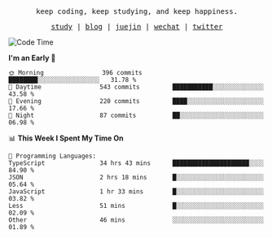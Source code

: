<p align="center">
  <samp>
    <span>keep coding, keep studying, and keep happiness.</span>
  </samp>
</p>

<p align="center">
  <samp>
    <a href="https://github.com/ouduidui/fe-study">study</a> |
    <a href="https://deweyou.me">blog</a>  |
    <a href="https://juejin.cn/user/4309700183594366">juejin</a> |
    <a href="https://user-images.githubusercontent.com/54696834/165071004-6509e3f2-90c3-448c-9d92-3da42b0c2021.jpeg">wechat</a> |
    <a href="https://twitter.com/ouduidui">twitter</a>
  </samp>
</p>

<!--START_SECTION:waka-->
![Code Time](http://img.shields.io/badge/Code%20Time-4%2C612%20hrs%2021%20mins-blue)

**I'm an Early 🐤** 

```text
🌞 Morning                396 commits         ████████░░░░░░░░░░░░░░░░░   31.78 % 
🌆 Daytime                543 commits         ███████████░░░░░░░░░░░░░░   43.58 % 
🌃 Evening                220 commits         ████░░░░░░░░░░░░░░░░░░░░░   17.66 % 
🌙 Night                  87 commits          ██░░░░░░░░░░░░░░░░░░░░░░░   06.98 % 
```


📊 **This Week I Spent My Time On** 

```text
💬 Programming Languages: 
TypeScript               34 hrs 43 mins      █████████████████████░░░░   84.90 % 
JSON                     2 hrs 18 mins       █░░░░░░░░░░░░░░░░░░░░░░░░   05.64 % 
JavaScript               1 hr 33 mins        █░░░░░░░░░░░░░░░░░░░░░░░░   03.82 % 
Less                     51 mins             █░░░░░░░░░░░░░░░░░░░░░░░░   02.09 % 
Other                    46 mins             ░░░░░░░░░░░░░░░░░░░░░░░░░   01.89 % 
```


<!--END_SECTION:waka-->
